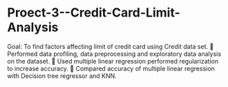 # Proect-3--Credit-Card-Limit-Analysis
Goal: To find factors affecting limit of credit card using Credit data set.  Performed data profiling, data preprocessing and exploratory data analysis on the dataset.  Used multiple linear regression performed regularization to increase accuracy.  Compared accuracy of multiple linear regression with Decision tree regressor and KNN.
